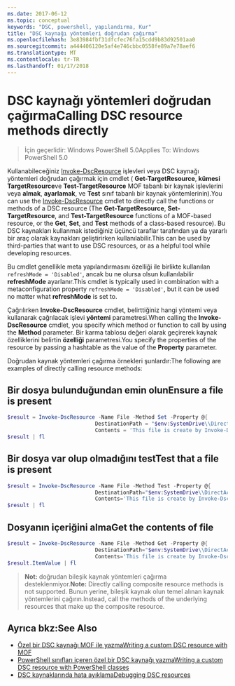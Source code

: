 ```yaml
---
ms.date: 2017-06-12
ms.topic: conceptual
keywords: "DSC, powershell, yapılandırma, Kur"
title: "DSC kaynağı yöntemleri doğrudan çağırma"
ms.openlocfilehash: 3e83984fbf31dfcfec76fa15cdd9b83d92501aa0
ms.sourcegitcommit: a444406120e5af4e746cbbc0558fe89a7e78aef6
ms.translationtype: MT
ms.contentlocale: tr-TR
ms.lasthandoff: 01/17/2018
---
```

# <a name="calling-dsc-resource-methods-directly"></a><span data-ttu-id="d462b-103">DSC kaynağı yöntemleri doğrudan çağırma</span><span class="sxs-lookup"><span data-stu-id="d462b-103">Calling DSC resource methods directly</span></span>

><span data-ttu-id="d462b-104">İçin geçerlidir: Windows PowerShell 5.0</span><span class="sxs-lookup"><span data-stu-id="d462b-104">Applies To: Windows PowerShell 5.0</span></span>

<span data-ttu-id="d462b-105">Kullanabileceğiniz [Invoke-DscResource](https://technet.microsoft.com/en-us/library/mt517869.aspx) işlevleri veya DSC kaynağı yöntemleri doğrudan çağırmak için cmdlet ( **Get-TargetResource**, **kümesi TargetResource**ve  **Test-TargetResource** MOF tabanlı bir kaynak işlevlerini veya **almak**, **ayarlamak**, ve **Test** sınıf tabanlı bir kaynak yöntemlerinin).</span><span class="sxs-lookup"><span data-stu-id="d462b-105">You can use the [Invoke-DscResource](https://technet.microsoft.com/en-us/library/mt517869.aspx) cmdlet to directly call the functions or methods of a DSC resource (The **Get-TargetResource**, **Set-TargetResource**, and **Test-TargetResource** functions of a MOF-based resource, or the **Get**, **Set**, and **Test** methods of a class-based resource).</span></span> <span data-ttu-id="d462b-106">Bu DSC kaynakları kullanmak istediğiniz üçüncü taraflar tarafından ya da yararlı bir araç olarak kaynakları geliştirirken kullanılabilir.</span><span class="sxs-lookup"><span data-stu-id="d462b-106">This can be used by third-parties that want to use DSC resources, or as a helpful tool while developing resources.</span></span> 

<span data-ttu-id="d462b-107">Bu cmdlet genellikle meta yapılandırmasını özelliği ile birlikte kullanılan `refreshMode = 'Disabled'`, ancak bu ne olursa olsun kullanılabilir **refreshMode** ayarlanır.</span><span class="sxs-lookup"><span data-stu-id="d462b-107">This cmdlet is typically used in combination with a metaconfiguration property `refreshMode = 'Disabled'`, but it can be used no matter what **refreshMode** is set to.</span></span>

<span data-ttu-id="d462b-108">Çağrılırken **Invoke-DscResource** cmdlet, belirttiğiniz hangi yöntemi veya kullanarak çağrılacak işlevi **yöntemi** parametresi.</span><span class="sxs-lookup"><span data-stu-id="d462b-108">When calling the **Invoke-DscResource** cmdlet, you specify which method or function to call by using the **Method** parameter.</span></span> <span data-ttu-id="d462b-109">Bir karma tablosu değeri olarak geçirerek kaynak özelliklerini belirtin **özelliği** parametresi.</span><span class="sxs-lookup"><span data-stu-id="d462b-109">You specify the properties of the resource by passing a hashtable as the value of the **Property** parameter.</span></span>

<span data-ttu-id="d462b-110">Doğrudan kaynak yöntemleri çağırma örnekleri şunlardır:</span><span class="sxs-lookup"><span data-stu-id="d462b-110">The following are examples of directly calling resource methods:</span></span>

## <a name="ensure-a-file-is-present"></a><span data-ttu-id="d462b-111">Bir dosya bulunduğundan emin olun</span><span class="sxs-lookup"><span data-stu-id="d462b-111">Ensure a file is present</span></span>

```powershell
$result = Invoke-DscResource -Name File -Method Set -Property @{
                            DestinationPath = "$env:SystemDrive\\DirectAccess.txt";
                            Contents = 'This file is create by Invoke-DscResource'} -Verbose
$result | fl
```

## <a name="test-that-a-file-is-present"></a><span data-ttu-id="d462b-112">Bir dosya var olup olmadığını test</span><span class="sxs-lookup"><span data-stu-id="d462b-112">Test that a file is present</span></span>

```powershell
$result = Invoke-DscResource -Name File -Method Test -Property @{
                            DestinationPath="$env:SystemDrive\\DirectAccess.txt";
                            Contents='This file is create by Invoke-DscResource'} -Verbose
$result | fl
```

## <a name="get-the-contents-of-file"></a><span data-ttu-id="d462b-113">Dosyanın içeriğini alma</span><span class="sxs-lookup"><span data-stu-id="d462b-113">Get the contents of file</span></span>

```powershell
$result = Invoke-DscResource -Name File -Method Get -Property @{
                            DestinationPath="$env:SystemDrive\\DirectAccess.txt";
                            Contents='This file is create by Invoke-DscResource'} -Verbose
$result.ItemValue | fl
```

><span data-ttu-id="d462b-114">**Not:** doğrudan bileşik kaynak yöntemleri çağırma desteklenmiyor.</span><span class="sxs-lookup"><span data-stu-id="d462b-114">**Note:** Directly calling composite resource methods is not supported.</span></span> <span data-ttu-id="d462b-115">Bunun yerine, bileşik kaynak olun temel alınan kaynak yöntemlerini çağırın.</span><span class="sxs-lookup"><span data-stu-id="d462b-115">Instead, call the methods of the underlying resources that make up the composite resource.</span></span>

## <a name="see-also"></a><span data-ttu-id="d462b-116">Ayrıca bkz:</span><span class="sxs-lookup"><span data-stu-id="d462b-116">See Also</span></span>
- [<span data-ttu-id="d462b-117">Özel bir DSC kaynağı MOF ile yazma</span><span class="sxs-lookup"><span data-stu-id="d462b-117">Writing a custom DSC resource with MOF</span></span>](authoringResourceMOF.md) 
- [<span data-ttu-id="d462b-118">PowerShell sınıfları içeren özel bir DSC kaynağı yazma</span><span class="sxs-lookup"><span data-stu-id="d462b-118">Writing a custom DSC resource with PowerShell classes</span></span>](authoringResourceClass.md)
- [<span data-ttu-id="d462b-119">DSC kaynaklarında hata ayıklama</span><span class="sxs-lookup"><span data-stu-id="d462b-119">Debugging DSC resources</span></span>](debugResource.md)

